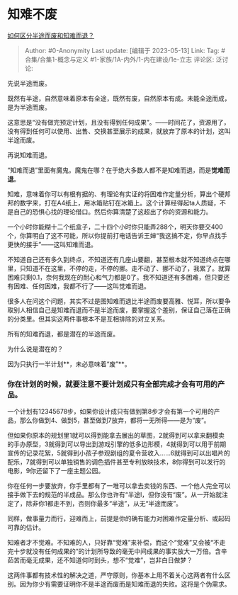 # 知难不废
[如何区分半途而废和知难而退？](https://www.zhihu.com/question/21454965/answer/2873479978)

> Author: #0-Anonymity
> Last update: [编辑于 2023-05-13]
> Link:
> Tag: #合集/合集1-概念与定义 #1-家族/1A-内外/1-内在建设/1e-立志
> 评论区:
> 泛讨论:

先说半途而废。

既然有半途，自然意味着原本有全途，既然有废，自然原本有成。未能全途而成，是为半途而废。

这意思是“没有做完预定计划，且没有得到任何成果”。——时间花了，资源用了，没有得到任何可以使用、出售、交换甚至展示的成果，就放弃了原本的计划，这叫半途而废。

再说知难而退。

“知难而退”里面有魔鬼。魔鬼在哪？在于绝大多数人都不是知难而退，而是**觉难而退**。

知难，意味着你可以有根有据的、有理论有实证的将困难作定量分析，算出个硬邦邦的数字来，打在A4纸上，用冰箱贴钉在冰箱上。这个计算经得起ta人质疑，不是自己的恐惧心找的理论借口。然后你算清楚了这超出了你的资源和能力。

一个小时你能糊十二个纸盒子，二十四个小时你只能弄288个，明天你要交400个，你算明白了这不可能，所以你提前打电话告诉王婶“我这搞不定，你早点找手更快的接手”——这叫知难而退。

不知道自己还有多久到终点，不知道还有几座山要翻，甚至根本就不知道终点在哪里，只知道不在这里，不停的走，不停的挪。走不动了、挪不动了，我累了。就算困难只剩0.1，奈何我现在的耐心和气力都是0了。我不知道还有多困难，但只要还有困难、任何困难，我都不行了——这叫觉难而退。

很多人在问这个问题，其实不过是图知难而退比半途而废要高雅、悦耳，所以要争取别人相信自己是知难而退而不是半途而废，要掌握这个差别，保证自己落在正确的分类里。但其实这两件事根本不是互相排除的对立关系。

所有的知难而退，都是潜在的半途而废。

为什么说是潜在的？

因为只执行一半计划**，未必意味着“废”**。

### 你在计划的时候，就要注意不要计划成只有全部完成才会有可用的产品。 ###

一个计划有12345678步，如果你设计成只有做到第8步才会有第一个可用的产品，那么你做到4、做到5，甚至做到7放弃，都将一无所得——是为“废”。

但如果你原本的规划里1就可以得到能拿去展出的草图，2就得到可以拿来翻模卖的手办原型，3就得到可以导出到游戏引擎的低多边形模，4就得到可以用于前期宣传的记录花絮，5就得到小孩子参观剧组的夏令营收入……6就得到可以出唱片的配乐，7就得到可以单独销售的调色插件甚至专利放映技术，8你得到可以发行的电影，9你还留下了一座主题公园。

你在任何一步要放弃，你手里都有了一堆可以拿去卖钱的东西、一个他人完全可以接手做下去的规范的半成品。那么你也许有“半途l，但你没有“废”。从一开始就注定了，除非你1都走不到，否则你最多“半途”，从无“半途而废”。

同样，做事量力而行，迎难而上，前提是你的确有能力对困难作定量分析、或起码可靠的估计。

知难者才不觉难。不知难的人，只好靠“觉难”来补偿，而这个“觉难”又会被“不走完十步就没有任何成果的”的计划所导致的毫无中间成果的事实放大一万倍。含辛茹苦而毫无成果，还不知道何时到头，想不“觉难”，岂非白日做梦？

这两件事都有技术性的解决之道，严守原则，你基本上用不着关心这两者有什么区别。因为你少有需要证明你不是半途而废而是知难而退的失败。这将是个伪需求。